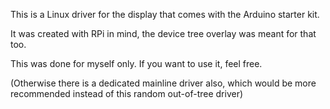 This is a Linux driver for the display that comes with the Arduino starter kit.

It was created with RPi in mind, the device tree overlay was meant for that too.

This was done for myself only. If you want to use it, feel free.

(Otherwise there is a dedicated mainline driver also, which would be more recommended instead of this random out-of-tree driver)
